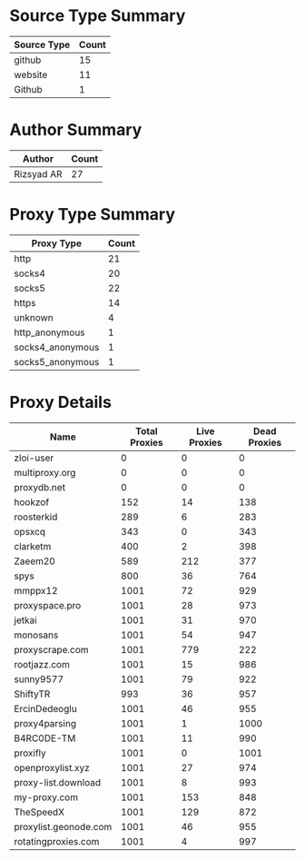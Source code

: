 # Source Type Summary

| Source Type | Count |
|-------------|-------|
| github | 15 |
| website | 11 |
| Github | 1 |


# Author Summary

| Author | Count |
|--------|-------|
| Rizsyad AR | 27 |


# Proxy Type Summary

| Proxy Type | Count |
|------------|-------|
| http | 21 |
| socks4 | 20 |
| socks5 | 22 |
| https | 14 |
| unknown | 4 |
| http_anonymous | 1 |
| socks4_anonymous | 1 |
| socks5_anonymous | 1 |


# Proxy Details

| Name | Total Proxies | Live Proxies | Dead Proxies |
|------|---------------|--------------|---------------|
| zloi-user | 0 | 0 | 0 |
| multiproxy.org | 0 | 0 | 0 |
| proxydb.net | 0 | 0 | 0 |
| hookzof | 152 | 14 | 138 |
| roosterkid | 289 | 6 | 283 |
| opsxcq | 343 | 0 | 343 |
| clarketm | 400 | 2 | 398 |
| Zaeem20 | 589 | 212 | 377 |
| spys | 800 | 36 | 764 |
| mmppx12 | 1001 | 72 | 929 |
| proxyspace.pro | 1001 | 28 | 973 |
| jetkai | 1001 | 31 | 970 |
| monosans | 1001 | 54 | 947 |
| proxyscrape.com | 1001 | 779 | 222 |
| rootjazz.com | 1001 | 15 | 986 |
| sunny9577 | 1001 | 79 | 922 |
| ShiftyTR | 993 | 36 | 957 |
| ErcinDedeoglu | 1001 | 46 | 955 |
| proxy4parsing | 1001 | 1 | 1000 |
| B4RC0DE-TM | 1001 | 11 | 990 |
| proxifly | 1001 | 0 | 1001 |
| openproxylist.xyz | 1001 | 27 | 974 |
| proxy-list.download | 1001 | 8 | 993 |
| my-proxy.com | 1001 | 153 | 848 |
| TheSpeedX | 1001 | 129 | 872 |
| proxylist.geonode.com | 1001 | 46 | 955 |
| rotatingproxies.com | 1001 | 4 | 997 |
